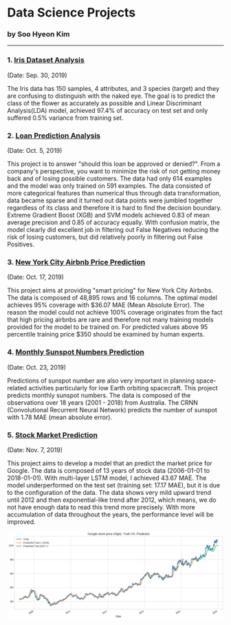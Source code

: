# Data Science Projects 
### by Soo Hyeon Kim
---

### 1. [Iris Dataset Analysis](https://github.com/soo-pecialist/DS_Projects/blob/master/Iris_Dataset_Analysis.ipynb) 
 (Date: Sep. 30, 2019)

The Iris data has 150 samples, 4 attributes, and 3 species (target) and they are confusing to distinguish with the naked eye. The goal is to predict the class of the flower as accurately as possible and Linear Discriminant Analysis(LDA) model, achieved 97.4% of accuracy on test set and only suffered 0.5% variance from training set. 

### 2. [Loan Prediction Analysis](https://github.com/soo-pecialist/DS_Projects/blob/master/Loan_Prediction_Analysis.ipynb)
 (Date: Oct. 5, 2019)
 
This project is to answer "should this loan be approved or denied?". From a company's perspective, you want to minimize the risk of not getting money back and of losing possible customers. 
The data had only 614 examples and the model was only trained on 591 examples. The data consisted of more categorical features than numerical thus through data transformation, data became sparse and it turned out data points were jumbled together regardless of its class and therefore it is hard to find the decision boundary. 
Extreme Gradient Boost (XGB) and SVM models achieved 0.83 of mean average precision and 0.85 of accuracy equally. With confusion matrix, the model clearly did excellent job in filtering out False Negatives reducing the risk of losing customers, but did relatively poorly in filtering out False Positives. 

### 3. [New York City Airbnb Price Prediction](https://github.com/soo-pecialist/DS_Projects/blob/master/NY_AirBnB.ipynb)
  (Date: Oct. 17, 2019)

This project aims at providing "smart pricing" for New York City Airbnbs. The data is composed of 48,895 rows and 16 columns. The optimal model achieves 95% coverage with $36.07 MAE (Mean Absolute Error). The reason the model could not achieve 100% coverage originates from the fact that high pricing airbnbs are rare and therefore not many training models provided for the model to be trained on. For predicted values above 95 percentile training price $350 should be examined by human experts. 

### 4. [Monthly Sunspot Numbers Prediction](https://github.com/soo-pecialist/DS_Projects/blob/master/Sunspot.ipynb)
  (Date: Oct. 23, 2019)

Predictions of sunspot number are also very important in planning space-related activities particularly for low Earth orbiting spacecraft. This project predicts monthly sunspot numbers. The data is composed of the observations over 18 years (2001 - 2018) from Australia. The CRNN (Convolutional Recurrent Neural Network) predicts the number of sunspot with 1.78 MAE (mean absolute error). 

### 5. [Stock Market Prediction](https://github.com/soo-pecialist/DS_Projects/blob/master/DJIA_Google_Time_Series.ipynb)
  (Date: Nov. 7, 2019)

This project aims to develop a model that an predict the market price for Google. The data is composed of 13 years of stock data (2006-01-01 to 2018-01-01). With multi-layer LSTM model, I achieved 43.67 MAE. The model underperformed on the test set (training set: 17.17 MAE), but it is due to the configuration of the data. The data shows very mild upward trend until 2012 and then exponential-like trend after 2012, which means, we do not have enough data to read this trend more precisely. With more accumulation of data throughout the years, the performance level will be improved.

<img src="https://github.com/soo-pecialist/DS_Projects/blob/master/images/DJIA_google.png?raw=true" width=700>


